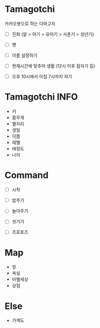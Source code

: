 # Tamagotchi
카카오봇으로 하는 다마고치


- [ ] 진화 (알 > 아기 > 유아기 > 사춘기 > 성년기)
- [ ] 펫
- [ ] 이름 설정하기
- [ ] 현재시간에 맞추어 생활 (12시 이후 잠자기 등)
- [ ] 오후 10시에서 아침 7시까지 자기 


# Tamagotchi INFO
* 키
* 몸무게
* 별자리
* 생일
* 이름
* 레벨
* 애정도
* 나이


# Command
- [ ] 시작
- [ ]  밥주기
- [ ]  놀아주기
- [ ]  씻기기
- [ ]  프로포즈


# Map
* 방
* 욕실
* 마멜세상
* 상점
 
# Else
* 가계도
